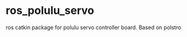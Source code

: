 ros_polulu_servo
================

ros catkin package for polulu servo controller board. Based on polstro 
